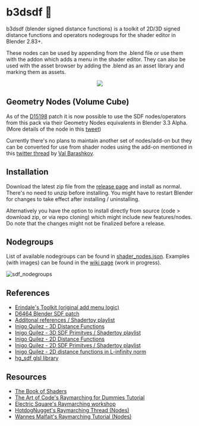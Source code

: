 # b3dsdf 🧰

b3dsdf (blender signed distance functions) is a toolkit of 2D/3D signed distance functions and operators nodegroups for the shader editor in Blender 2.83+.

These nodes can be used by appending from the .blend file or use them with the addon which adds a menu in the shader editor. They can also be used with the asset browser by adding the .blend as an asset library and marking them as assets.

<p align="center">
  <img src="https://user-images.githubusercontent.com/830253/169821105-1d13020e-6895-4402-aa0c-2c94db69867f.gif">
</p>

## Geometry Nodes (Volume Cube)

As of the [D15198](https://developer.blender.org/D15198) patch it is now possible to use the SDF nodes/operators from this pack via their Geometry Nodes equivalents in Blender 3.3 Alpha. (More details of the node in this [tweet](https://twitter.com/lateasusual_/status/1537792086719795201))

Currently there's no plans to maintain another set of nodes/add-on but they can be converted for use from shader nodes using the add-on mentioned in this [twitter thread](https://twitter.com/cmzw_/status/1538146026296836096) by [Val Barashkov](https://twitter.com/ValeraBarashkov).

## Installation

Download the latest zip file from the [release page](https://github.com/williamchange/b3dsdf/releases) and install as normal. There's no need to unzip before installing. You might have to restart Blender for changes to take effect after installing / uninstalling.

Alternatively you have the option to install directly from source (code > download zip, or via repo cloning) which might include new features/nodes. Do note that the changes might not be finalized before a release.

## Nodegroups

List of available nodegroups can be found in [shader_nodes.json](https://github.com/williamchange/b3dsdf/blob/master/shader_nodes.json). Examples (with images) can be found in the [wiki page](https://github.com/williamchange/b3dsdf/wiki/Examples) (work in progress).

![sdf_nodegroups](https://user-images.githubusercontent.com/830253/175783071-1333e321-594c-4d88-a0cb-4637fe7f0dae.png)

## References

- [Erindale's Toolkit (original add menu logic)](https://erindale.gumroad.com/l/erintools)
- [D6464 Blender SDF patch](https://developer.blender.org/D6464)
- [Additonal references / Shadertoy playlist](https://www.shadertoy.com/playlist/7cjGR1)
- [Inigo Quilez - 3D Distance Functions](https://iquilezles.org/articles/distfunctions/)
- [Inigo Quilez - 3D SDF Primitves / Shadertoy playlist](https://www.shadertoy.com/playlist/43cXRl)
- [Inigo Quilez - 2D Distance Functions](https://www.iquilezles.org/www/articles/distfunctions2d/distfunctions2d.htm)
- [Inigo Quilez - 2D SDF Primitves / Shadertoy playlist](https://www.shadertoy.com/playlist/MXdSRf)
- [Inigo Quilez - 2D distance functions in L-infinity norm](https://iquilezles.org/articles/distfunctions2dlinf/)
- [hg_sdf glsl library](https://mercury.sexy/hg_sdf/)

## Resources
- [The Book of Shaders](https://thebookofshaders.com/)
- [The Art of Code's Raymarching for Dummies Tutorial](https://www.youtube.com/watch?v=PGtv-dBi2wE)
- [Electric Square's Raymarching workshop](https://github.com/electricsquare/raymarching-workshop)
- [HotdogNugget's Raymarching Thread (Nodes)](https://twitter.com/HotdogNugget/status/1510464077478256643)
- [Wannes Malfait's Raymarching Tutorial (Nodes)](https://www.youtube.com/watch?v=aBf3FV97rJY)
